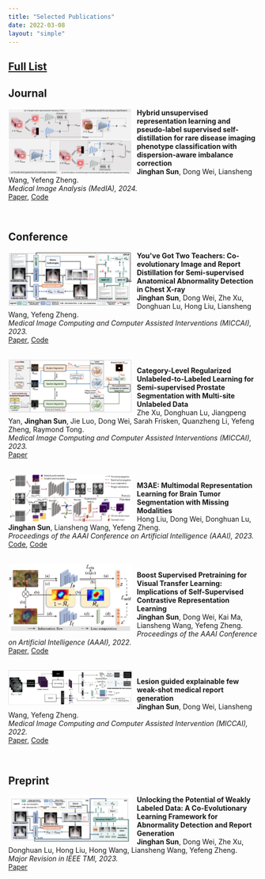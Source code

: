 ```yaml
---
title: "Selected Publications"
date: 2022-03-08
layout: "simple"
---
```

## [Full List](https://scholar.google.com.hk/citations?user=T0ru9jYAAAAJ&hl=zh-CN)

## Journal

<img src="./2024-MIA.jpeg" width="250px" alt="Image" style="float: left; margin-right: 10px;">

**Hybrid unsupervised representation learning and pseudo-label supervised self-distillation for rare disease imaging phenotype classification with dispersion-aware imbalance correction**\
**Jinghan Sun**, Dong Wei, Liansheng Wang, Yefeng Zheng.\
*Medical Image Analysis (MedIA), 2024.*\
[Paper](https://www.sciencedirect.com/science/article/pii/S1361841524000276), [Code](https://github.com/jinghanSunn/Hybrid-Representation-Learning-Approach-for-Rare-Disease-Classification)

<br clear="left"/>

## Conference

<img src="./2023-MICCAI-report.png" width="250px" alt="Image" style="float: left; margin-right: 10px;">

**You've Got Two Teachers: Co-evolutionary Image and Report Distillation for Semi-supervised Anatomical Abnormality Detection in Chest X-ray**\
**Jinghan Sun**, Dong Wei, Zhe Xu, Donghuan Lu, Hong Liu, Liansheng Wang, Yefeng Zheng.\
*Medical Image Computing and Computer Assisted Interventions (MICCAI), 2023.*\
[Paper](https://link.springer.com/chapter/10.1007/978-3-031-43907-0_35), [Code](https://github.com/jinghanSunn/CEIRD)

<br clear="left"/>

<img src="./2023-MICCAI-CU2L.png" width="250px" alt="Image" style="float: left; margin-right: 10px;">

**Category-Level Regularized Unlabeled-to-Labeled Learning for Semi-supervised Prostate Segmentation with Multi-site Unlabeled Data**\
Zhe Xu, Donghuan Lu, Jiangpeng Yan, **Jinghan Sun**, Jie Luo, Dong Wei, Sarah Frisken, Quanzheng Li, Yefeng Zheng, Raymond Tong.\
*Medical Image Computing and Computer Assisted Interventions (MICCAI), 2023.*\
[Paper](https://link.springer.com/chapter/10.1007/978-3-031-43901-8_1)

<br clear="left"/>

<img src="./2023-AAAI-M3AE.png" width="250px" alt="Image" style="float: left; margin-right: 10px;">

**M3AE: Multimodal Representation Learning for Brain Tumor Segmentation with Missing Modalities**\
Hong Liu, Dong Wei, Donghuan Lu, **Jinghan Sun**, Liansheng Wang, Yefeng Zheng.\
*Proceedings of the AAAI Conference on Artificial Intelligence (AAAI), 2023.*\
[Code](https://ojs.aaai.org/index.php/AAAI/article/view/25253), [Code](https://github.com/ccarliu/m3ae)

<br clear="left"/>

<img src="./2022-AAAI-Camtrast.png" width="250px" alt="Image" style="float: left; margin-right: 10px;">

**Boost Supervised Pretraining for Visual Transfer Learning: Implications of Self-Supervised Contrastive Representation Learning**\
**Jinghan Sun**, Dong Wei, Kai Ma, Liansheng Wang, Yefeng Zheng.\
*Proceedings of the AAAI Conference on Artificial Intelligence (AAAI), 2022.*\
[Paper](https://ojs.aaai.org/index.php/AAAI/article/view/20129), [Code](https://github.com/jinghanSunn/CAMtrast)

<br clear="left"/>

<img src="./2022-MICCAI-Lesion.webp" width="250px" alt="Image" style="float: left; margin-right: 10px;">

**Lesion guided explainable few weak-shot medical report generation**\
**Jinghan Sun**, Dong Wei, Liansheng Wang, Yefeng Zheng.\
*Medical Image Computing and Computer Assisted Intervention (MICCAI), 2022.*\
[Paper](https://link.springer.com/chapter/10.1007/978-3-030-87240-3_50), [Code](https://github.com/jinghanSunn/Hybrid-Representation-Learning-Approach-for-Rare-Disease-Classification)

<br clear="left"/>

## Preprint


<img src="./2023-TMI-report.png" width="250px" alt="Image" style="float: left; margin-right: 10px;">

**Unlocking the Potential of Weakly Labeled Data: A Co-Evolutionary Learning Framework for Abnormality Detection and Report Generation**\
**Jinghan Sun**, Dong Wei, Zhe Xu, Donghuan Lu, Hong Liu, Hong Wang, Liansheng Wang, Yefeng Zheng.\
*Major Revision in IEEE TMI, 2023.*\
[Paper]()

<br clear="left"/>